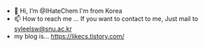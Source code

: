 - 👋 Hi, I’m @IHateChem I'm from Korea
- 📫 How to reach me ...
If you want to contact to me, Just mail to syleelsw@snu.ac.kr
- my blog is... https://likecs.tistory.com/

<!---
IHateChem/IHateChem is a ✨ special ✨ repository because its `README.md` (this file) appears on your GitHub profile.
You can click the Preview link to take a look at your changes.
--->
